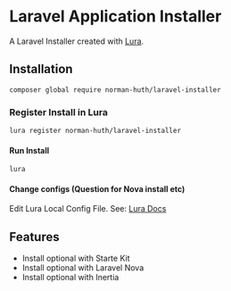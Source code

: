 # Laravel Application Installer

A Laravel Installer created with [Lura](https://github.com/Muetze42/lura).

## Installation

```shell
composer global require norman-huth/laravel-installer
```

### Register Install in Lura

```shell
lura register norman-huth/laravel-installer
```

#### Run Install

```shell
lura
```

#### Change configs (Question for Nova install etc)

Edit Lura Local Config File. See: [Lura Docs](https://github.com/Muetze42/lura-installer-template#readme)

## Features

* Install optional with Starte Kit
* Install optional with Laravel Nova
* Install optional with Inertia

